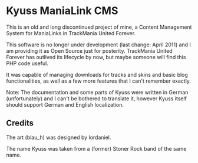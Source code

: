 # Kyuss ManiaLink CMS

This is an old and long discontinued project of mine, a Content Management System for ManiaLinks in TrackMania United Forever.

This software is no longer under development (last change: April 2011) and I am providing it as Open Source just for posterity.
TrackMania United Forever has outlived its lifecycle by now, but maybe someone will find this PHP code useful.

It was capable of managing downloads for tracks and skins and basic blog functionalities, as well as a few more features that
I can't remember exactly.

Note: The documentation and some parts of Kyuss were written in German (unfortunately) and I can't be bothered to translate it,
however Kyuss itself should support German and English localization.

## Credits
The art (blau_h) was designed by lordaniel.

The name Kyuss was taken from a (former) Stoner Rock band of the same name.
